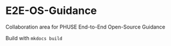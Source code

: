 # E2E-OS-Guidance

Collaboration area for PHUSE End-to-End Open-Source Guidance

Build with `mkdocs build`
